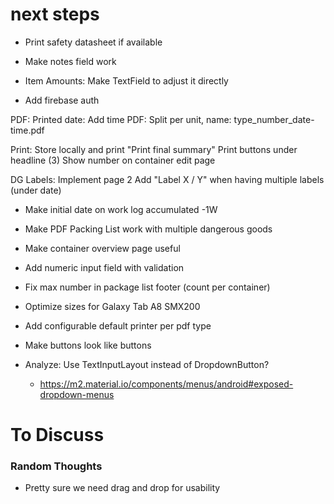 # next steps
* Print safety datasheet if available


* Make notes field work
* Item Amounts: Make TextField to adjust it directly
* Add firebase auth

PDF: Printed date: Add time
PDF: Split per unit, name: type_number_date-time.pdf

Print: Store locally and print
"Print final summary"
Print buttons under headline (3)
Show number on container edit page

DG Labels: Implement page 2
Add "Label X / Y" when having multiple labels (under date)

* Make initial date on work log accumulated -1W


* Make PDF Packing List work with multiple dangerous goods
* Make container overview page useful
* Add numeric input field with validation
* Fix max number in package list footer (count per container)
* Optimize sizes for Galaxy Tab A8 SMX200

* Add configurable default printer per pdf type
* Make buttons look like buttons


* Analyze: Use TextInputLayout instead of DropdownButton?
    * https://m2.material.io/components/menus/android#exposed-dropdown-menus

# To Discuss

### Random Thoughts

* Pretty sure we need drag and drop for usability
